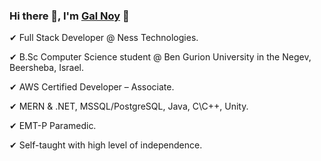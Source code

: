 ### Hi there 👋, I'm [Gal Noy](https://github.com/Gal-Noy) 🌊

✔	Full Stack Developer @ Ness Technologies.

✔	B.Sc Computer Science student @ Ben Gurion University in the Negev, Beersheba, Israel.

✔ AWS Certified Developer – Associate.

✔ MERN & .NET, MSSQL/PostgreSQL, Java, C\C++, Unity.

✔	EMT-P Paramedic.

✔	Self-taught with high level of independence.
